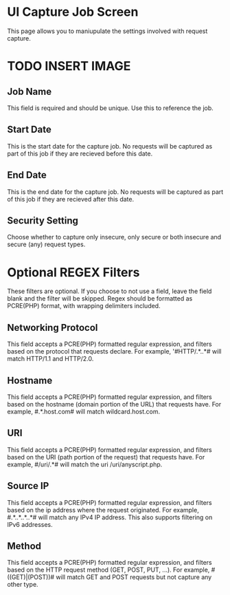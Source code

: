 # UI Capture Job Screen

This page allows you to maniupulate the settings involved with request capture.

# TODO INSERT IMAGE

## Job Name
This field is required and should be unique. Use this to reference the job.

## Start Date
This is the start date for the capture job. No requests will be captured as part of this job if they are recieved before this date.

## End Date
This is the end date for the capture job. No requests will be captured as part of this job if they are recieved after this date.

## Security Setting
Choose whether to capture only insecure, only secure or both insecure and secure (any) request types.

# Optional REGEX Filters
These filters are optional. If you choose to not use a field, leave the field blank and the filter will be skipped. Regex should be formatted as PCRE(PHP) format, with wrapping delimiters included.

## Networking Protocol
This field accepts a PCRE(PHP) formatted regular expression, and filters based on the protocol that requests declare. For example, '#HTTP\/.\*\..\*# will match HTTP/1.1 and HTTP/2.0.

## Hostname
This field accepts a PCRE(PHP) formatted regular expression, and filters based on the hostname (domain portion of the URL) that requests have. For example, #.\*\.host\.com# will match wildcard.host.com.

## URI
This field accepts a PCRE(PHP) formatted regular expression, and filters based on the URI (path portion of the request) that requests have. For example, #\/uri\/.*# will match the uri /uri/anyscript.php.

## Source IP
This field accepts a PCRE(PHP) formatted regular expression, and filters based on the ip address where the request originated. For example, #.\*\..\*\..\*\..\*# will match any IPv4 IP address. This also supports filtering on IPv6 addresses.

## Method
This field accepts a PCRE(PHP) formatted regular expression, and filters based on the HTTP request method (GET, POST, PUT, ...). For example, #((GET)|(POST))# will match GET and POST requests but not capture any other type.
